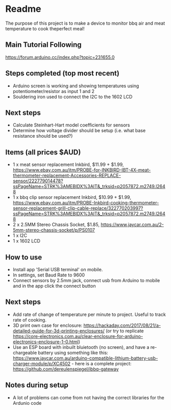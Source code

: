 # Readme

The purpose of this project is to make a device to monitor bbq air and meat temperature to cook theperfect meal!

## Main Tutorial Following
https://forum.arduino.cc/index.php?topic=231655.0

## Steps completed (top most recent)
* Arduino screen is working and showing temperatures using potentiometer/resistor as input 1 and 2
* Souldering iron used to connect the I2C to the 1602 LCD

## Next steps
* Calculate Steinhart-Hart model coefficients for sensors
* Determine how voltage divider should be setup (i.e. what base resistance should be used?)

## Items (all prices $AUD)
* 1 x meat sensor replacement Inkbird, $11.99 + $1.99, https://www.ebay.com.au/itm/PROBE-for-INKBIRD-IBT-4X-meat-thermometer-replacement-Accessories-REPLACE-sensor/222779014478?ssPageName=STRK%3AMEBIDX%3AIT&_trksid=p2057872.m2749.l2648
* 1 x bbq clip sensor replacement Inkbird, $10.99 + $1.99, https://www.ebay.com.au/itm/PROBE-Inkbird-cooking-thermometer-sensor-replacement-grill-clip-cable-replace/322770203997?ssPageName=STRK%3AMEBIDX%3AIT&_trksid=p2057872.m2749.l2648
* 2 x 2.5MM Stereo Chassis Socket, $1.85, https://www.jaycar.com.au/2-5mm-stereo-chassis-socket/p/PS0107
* 1 x I2C
* 1 x 1602 LCD

## How to use
* Install app 'Serial USB terminal' on mobile.
* In settings, set Baud Rate to 9600
* Connect sensors by 2.5mm jack, connect usb from Arduino to mobile and in the app click the connect button

## Next steps
* Add rate of change of temperature per minute to project. Useful to track rate of cooking.
* 3D print own case for enclosure: https://hackaday.com/2017/08/21/a-detailed-guide-for-3d-printing-enclosures/ (or try to replicate https://core-electronics.com.au/clear-enclosure-for-arduino-electronics-enclosure-1-0.html)
* Use an ESP board with inbuilt bluietooth (no screen), and have a re-chargeable battery using something like this: https://www.jaycar.com.au/arduino-compatible-lithium-battery-usb-charger-module/p/XC4502 - here is a complete project: https://github.com/dereulenspiegel/ibbq-gateway

## Notes during setup
* A lot of problems can come from not having the correct libraries for the Ardunio code